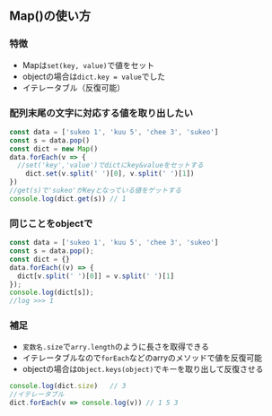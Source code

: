 ## Map()の使い方
### 特徴
- Mapは`set(key, value)`で値をセット  
- objectの場合は`dict.key = value`でした
- イテレータブル（反復可能）  

### 配列末尾の文字に対応する値を取り出したい  
```js
const data = ['sukeo 1', 'kuu 5', 'chee 3', 'sukeo']
const s = data.pop()
const dict = new Map()
data.forEach(v => {
  //set('key','value')でdictにkey&valueをセットする
    dict.set(v.split(' ')[0], v.split(' ')[1])
})
//get(s)で'sukeo'がKeyとなっている値をゲットする
console.log(dict.get(s)) // 1
```
### 同じことをobjectで
```js
const data = ['sukeo 1', 'kuu 5', 'chee 3', 'sukeo']
const s = data.pop();
const dict = {}
data.forEach((v) => {
  dict[v.split(' ')[0]] = v.split(' ')[1]
});
console.log(dict[s]);
//log >>> 1
```
### 補足
- `変数名.size`で`arry.length`のように長さを取得できる
- イテレータブルなので`forEach`などのarryのメソッドで値を反復可能
- objectの場合は`Object.keys(object)`でキーを取り出して反復させる
```js
console.log(dict.size)   // 3
//イテレータブル
dict.forEach(v => console.log(v)) // 1 5 3
```

